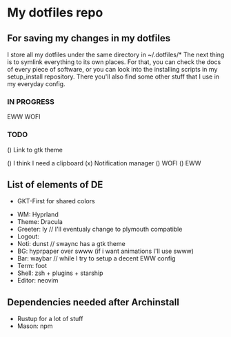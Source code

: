 # My dotfiles repo
## For saving my changes in my dotfiles
I store all my dotfiles under the same directory in ~/.dotfiles/\*
The next thing is to symlink everything to its own places.
For that, you can check the docs of every piece of software, or you can look into the installing scripts in my setup_install repository. There you'll also find some other stuff that I use in my everyday config.

### IN PROGRESS
EWW
WOFI

### TODO
() Link to gtk theme

() I think I need a clipboard
(x) Notification manager
() WOFI
() EWW

## List of elements of DE
* GKT-First for shared colors
- WM: Hyprland
- Theme: Dracula
- Greeter: ly // I'll eventualy change to plymouth compatible
- Logout: 
- Noti: dunst // swaync has a gtk theme
- BG: hyprpaper over swww (if i want animations I'll use swww)
- Bar: waybar // while I try to setup a decent EWW config
- Term: foot
- Shell: zsh + plugins + starship
- Editor: neovim

## Dependencies needed after Archinstall 
- Rustup for a lot of stuff
- Mason: npm


